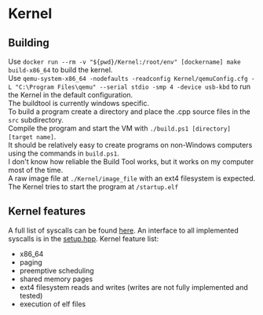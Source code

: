 # Kernel

## Building

Use `docker run --rm -v "${pwd}/Kernel:/root/env" [dockername] make build-x86_64` to build the kernel.  
Use `qemu-system-x86_64 -nodefaults -readconfig Kernel/qemuConfig.cfg -L "C:\Program Files\qemu" --serial stdio -smp 4 -device usb-kbd` to run the Kernel in
the default configuration.  
The buildtool is currently windows specific.  
To build a program create a directory and place the .cpp source files in the `src` subdirectory.  
Compile the program and start the VM with `./build.ps1 [directory] [target name]`.  
It should be relatively easy to create programs on non-Windows computers using the commands in `build.ps1`.  
I don't know how reliable the Build Tool works, but it works on my computer most of the time.  
A raw image file at `./Kernel/image_file` with an ext4 filesystem is expected.  
The Kernel tries to start the program at `/startup.elf`

## Kernel features

A full list of syscalls can be found [here](./Kernel/SystemCalls.md). An interface to all implemented syscalls is in the [setup.hpp](./Base/header/setup.hpp).
Kernel feature list:
* x86_64
* paging
* preemptive scheduling
* shared memory pages
* ext4 filesystem reads and writes (writes are not fully implemented and tested)
* execution of elf files